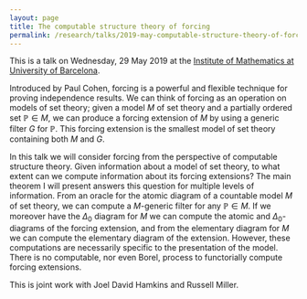 ```yaml
---
layout: page
title: The computable structure theory of forcing
permalink: /research/talks/2019-may-computable-structure-theory-of-forcing
---
```


This is a talk on Wednesday, 29 May 2019 at the [Institute of Mathematics at University of Barcelona](https://imub.ub.edu). 

Introduced by Paul Cohen, forcing is a powerful and flexible technique for proving independence results. We can think of forcing as an operation on models of set theory; given a model $M$ of set theory and a partially ordered set $\mathbb P \in M$, we can produce a forcing extension of $M$ by using a generic filter $G$ for $\mathbb P$. This forcing extension is the smallest model of set theory containing both $M$ and $G$.

In this talk we will consider forcing from the perspective of computable structure theory. Given information about a model of set theory, to what extent can we compute information about its forcing extensions? The main theorem I will present answers this question for multiple levels of information. From an oracle for the atomic diagram of a countable model $M$ of set theory, we can compute a $M$-generic filter for any $\mathbb P \in M$. If we moreover have the $\Delta_0$ diagram for $M$ we can compute the atomic and $\Delta_0$-diagrams of the forcing extension, and from the elementary diagram for $M$ we can compute the elementary diagram of the extension. However, these computations are necessarily specific to the presentation of the model. There is no computable, nor even Borel, process to functorially compute forcing extensions.

This is joint work with Joel David Hamkins and Russell Miller.
